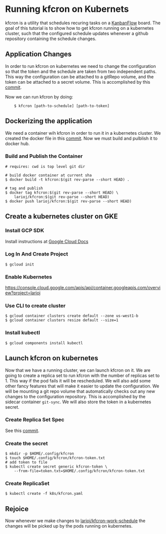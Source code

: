 # Running kfcron on Kubernets
kfcron is a utility that schedules recuring tasks on a [KanbanFlow](https://kanbanflow.com) board.
The goal of this tutorial is to show how to get kfcron running on a kubernetes cluster, such that the
configured schedule updates whenever a github repository containing the schedule changes.

## Application Changes
In order to run kfcron on kubernetes we need to change the configuration so that
the token and the schedule are taken from two independent paths. This way the
configuration can be attached to a gitRepo volume, and the token can be attached
to a secret volume. This is accomplished by this 
[commit](https://github.com/larioj/kfcron/commit/f9bea69).

Now we can run kfcron by doing:
```
    $ kfcron [path-to-schedule] [path-to-token]
```

## Dockerizing the application
We need a container wih kfcron in order to run it in a kubernetes cluster. We
created the docker file in this [commit](https://github.com/larioj/kfcron/commit/25ab51b). Now we must build and
pulblish it to docker hub.

### Build and Publish the Container
    # requires: cwd is top level git dir
    
    # build docker container at current sha
    $ docker build -t kfcron:$(git rev-parse --short HEAD) .

    # tag and publish
    $ docker tag kfcron:$(git rev-parse --short HEAD) \
        larioj/kfcron:$(git rev-parse --short HEAD)
    $ docker push larioj/kfcron:$(git rev-parse --short HEAD)

## Create a kubernetes cluster on GKE

### Install GCP SDK
Install instructions at [Google Cloud Docs](https://cloud.google.com/sdk/docs)

### Log In And Create Project
    $ gcloud init

### Enable Kubernetes
https://console.cloud.google.com/apis/api/container.googleapis.com/overview?project=larioj

### Use CLI to create cluster
    $ gcloud container clusters create default --zone us-west1-b
    $ gcloud container clusters resize default --size=1

### Install kubectl
    $ gcloud components install kubectl

## Launch kfcron on kubernetes
Now that we have a running cluster, we can launch kfcron on it. We are going to
create a replica set to run kfcron with the number of replicas set to 1. This
way if the pod fails it will be rescheduled. We will also add some other fancy
features that will make it easier to update the configuration. We will be
mounting a git repo volume that automatically checks out any new changes to
the configuration repository. This is accomplished by the sidecar container
`git-sync`. We will also store the token in a kubernetes secret.

### Create Replica Set Spec
See this [commit](https://github.com/larioj/kfcron/commit/24371e9).

### Create the secret
    $ mkdir -p $HOME/.config/kfcron
    $ touch $HOME/.config/kfcron/kfcron-token.txt
    # add token to file
    $ kubectl create secret generic kfcron-token \
        --from-file=token.txt=$HOME/.config/kfcron/kfcron-token.txt

### Create ReplicaSet
    $ kubectl create -f k8s/kfcron.yaml

## Rejoice
Now whenever we make changes to 
[larioj/kfcron-work-schedule](https://github.com/larioj/kfcron-work-schedule) 
the changes will be picked up by the pods running on kubernetes.
